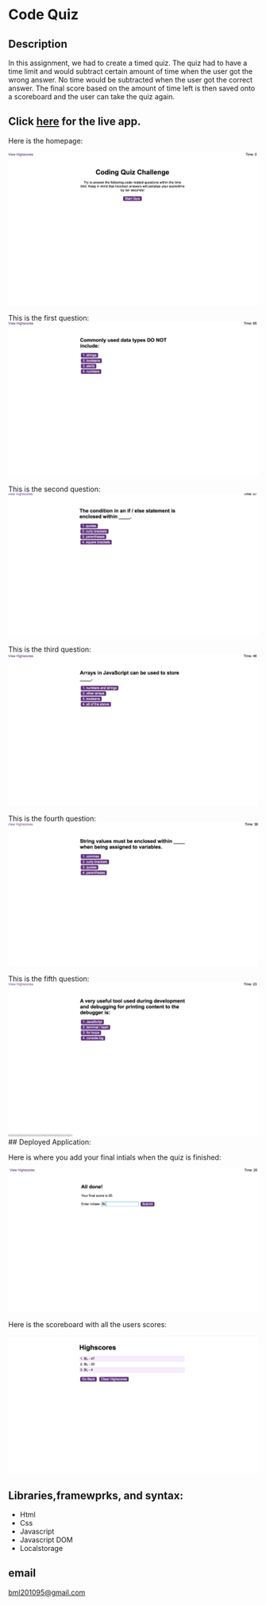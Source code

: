 


 # Code Quiz
 
  ## Description
In this assignment, we had to create a timed quiz. The quiz had to have a time limit and would subtract certain amount of time  when the user got the wrong answer. No time would be subtracted when the user got the correct answer. The  final score based on the amount of time left is then saved onto a scoreboard  and the user can take the quiz again.
 
  ## Click [here](https://brianlevin.github.io/Timed-Quiz/) for the live app.  
  
Here is the homepage:

![Home Screenshot](images/Homepage.png)

This is the first question:
![Question1 Screenshot](images/q2.png)

This is the second question:
![Question2 Screenshot](images/q3.png)

This is the third question:
![Question3 Screenshot](images/q4.png)

This is the fourth question:
![Question4 Screenshot](images/q1.png)

This is the fifth question:
![Question5 Screenshot](images/q5.png)## Deployed Application:

Here is where you add your final intials when the quiz is finished:

![Done Screenshot](images/submit.png)

Here is the scoreboard with all the users scores:

![Highscore Screenshot](images/highscore.png)


## Libraries,framewprks, and syntax:

- Html
 - Css
 - Javascript
 - Javascript DOM
 - Localstorage

## email
bml201095@gmail.com





